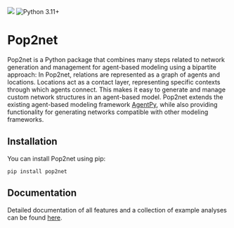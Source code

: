 ![](https://github.com/mariuzka/pop2net/actions/workflows/tox.yml/badge.svg)
![Python 3.11+](https://img.shields.io/badge/python->=3.11-blue.svg)

# Pop2net

Pop2net is a Python package that combines many steps related to network generation and management for agent-based modeling using a bipartite approach: 
In Pop2net, relations are represented as a graph of agents and locations. Locations act as a contact layer, representing specific contexts through which agents connect. 
This makes it easy to generate and manage custom network structures in an agent-based model.
Pop2net extends the existing agent-based modeling framework [AgentPy](https://github.com/jofmi/agentpy), while also providing functionality for generating networks compatible with other modeling frameworks.


## Installation

You can install Pop2net using pip:

```
pip install pop2net
```


## Documentation

Detailed documentation of all features and a collection of example analyses can be found [here](https://mariuzka.github.io/pop2net/).

